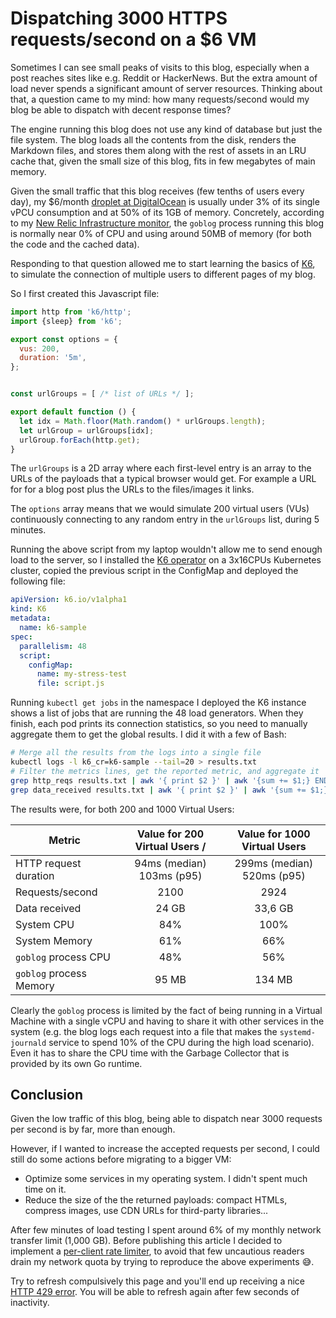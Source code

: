 # Dispatching 3000 HTTPS requests/second on a $6 VM

Sometimes I can see small peaks of visits to this blog, especially when a post
reaches sites like e.g. Reddit or
HackerNews. But the extra amount of load never spends a significant amount of server resources.
Thinking about that, a question came to my mind: how many requests/second would my blog be able to dispatch
with decent response times?

The engine running this blog does not use any kind of database but just the
file system. The blog loads all the
contents from the disk, renders the Markdown files, and stores them along with
the rest of assets in an LRU cache that, given the small size of this blog,
fits in few megabytes of main memory.

Given the small traffic that this blog receives (few tenths of users every day), my
$6/month [droplet at DigitalOcean](https://www.digitalocean.com/) is usually
under 3% of its single vPCU consumption and at 50% of its 1GB of memory.
Concretely, according to my [New Relic Infrastructure monitor](https://newrelic.com),
the `goblog` process running this blog is normally near 0% of CPU and using
around 50MB of memory (for both the code and the cached data).

Responding to that question allowed me to start learning the basics of [K6](https://k6.io/),
to simulate the connection of multiple users to different pages of my blog.

So I first created this Javascript file:

```javascript
import http from 'k6/http';
import {sleep} from 'k6';

export const options = {
  vus: 200,
  duration: '5m',
};


const urlGroups = [ /* list of URLs */ ];

export default function () {
  let idx = Math.floor(Math.random() * urlGroups.length);
  let urlGroup = urlGroups[idx];
  urlGroup.forEach(http.get);
}
```

The `urlGroups` is a 2D array where each first-level entry is an array to the
URLs of the payloads that a typical browser would get. For example a URL for
for a blog post plus the URLs to the files/images it links.

The `options` array means that we would simulate 200 virtual users (VUs)
continuously connecting to any random entry in the `urlGroups` list, during 5
minutes.

Running the above script from my laptop wouldn't allow me to send
enough load to the server, so I installed the [K6 operator](https://github.com/grafana/k6-operator)
on a 3x16CPUs Kubernetes cluster, copied the previous script in the ConfigMap
and deployed the following file:

```yaml
apiVersion: k6.io/v1alpha1
kind: K6
metadata:
  name: k6-sample
spec:
  parallelism: 48
  script:
    configMap:
      name: my-stress-test
      file: script.js
```

Running `kubectl get jobs` in the namespace I deployed the K6 instance shows a
list of jobs that are running the 48 load generators. When they finish, each
pod prints its connection statistics, so you need to manually aggregate them
to get the global results. I did it with a few of Bash:

```bash
# Merge all the results from the logs into a single file
kubectl logs -l k6_cr=k6-sample --tail=20 > results.txt
# Filter the metrics lines, get the reported metric, and aggregate it
grep http_reqs results.txt | awk '{ print $2 }' | awk '{sum += $1;} END {print sum;}'
grep data_received results.txt | awk '{ print $2 }' | awk '{sum += $1;} END {print sum;}'
```

The results were, for both 200 and 1000 Virtual Users:

| Metric                  | Value for 200 Virtual Users / |  Value for 1000 Virtual Users   |
|-------------------------|:-----------------------------:|:-------------------------------:|
| HTTP request duration   | 94ms (median)<br/>103ms (p95) | 299ms (median)<br/>520ms (p95)  |
| Requests/second         |             2100              |              2924               |
| Data received           |             24 GB             |             33,6 GB             |
| System CPU              |              84%              |              100%               |
| System Memory           |              61%              |               66%               |
| `goblog` process CPU    |              48%              |               56%               |
| `goblog` process Memory |             95 MB             |             134 MB              |

Clearly the `goblog` process is limited by the fact of being running in a Virtual Machine with
a single vCPU and having to share it with other services in the system (e.g. the blog logs each
request into a file that makes the `systemd-journald` service to spend 10% of
the CPU during the high load scenario). Even it has to share the CPU time with 
the Garbage Collector that is provided by its own Go runtime.

## Conclusion

Given the low traffic of this blog, being able to dispatch near 3000 requests per
second is by far, more than enough.

However, if I wanted to increase the accepted requests per second,
I could still do some actions before migrating to a bigger VM:

* Optimize some services in my operating system. I didn't spent much time
  on it.
* Reduce the size of the the returned payloads: compact HTMLs, compress images,
  use CDN URLs for third-party libraries...

After few minutes of load testing I spent around 6% of my monthly network transfer limit
(1,000 GB). Before publishing this article I decided to implement a [per-client
rate limiter](https://github.com/mariomac/goblog/commit/b769f5dce86817b0696e9cc5684c92064038e359),
to avoid that few uncautious readers drain my network quota by trying to reproduce
the above experiments 😅.

Try to refresh compulsively this page and you'll end up
receiving a nice [HTTP 429 error](https://developer.mozilla.org/en-US/docs/Web/HTTP/Status/429).
You will be able to refresh again after few seconds of inactivity.

